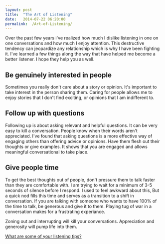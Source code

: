 ```yaml
---
layout: post
title:  "The Art of Listening"
date:   2014-07-22 06:20:00
permalink:  /Art-of-Listening/
---
```



Over the past few years i've realized how much I dislike listening in one on one conversations and how much I enjoy attention.
This destructive tendency can jeopardize any relationship which is why I have been fighting it.
I've learned a few things along the way that have helped me become a better listener. I hope they help you as well.

## Be genuinely interested in people
Sometimes you really don't care about a story or opinion.
It's important to take interest in the person sharing them.
Caring for people allows me to enjoy stories that I don't find exciting, or opinions that I am indifferent to.

## Follow up with questions
Following up is about asking relevant and helpful questions.
It can be very easy to kill a conversation. People know when their words aren't appreciated.
I've found that asking questions is a more effective way of engaging others than offering advice or opinions.
Have them flesh out their thoughts or give examples.
It shows that you are engaged and allows meaningful conversational to take place.

## Give people time
To get the best thoughts out of people, don't pressure them to talk faster than they are comfortable with.
I am trying to wait for a minimum of 3-5 seconds of silence before I respond.
I used to feel awkward about this, But a quick nod fills this time and serves as a transition to a shift in conversation.
If you are talking with someone who wants to have 100% of the time to talk, be generous and give it to them.
Playing tug of war in a conversation makes for a frustrating experiance.

Zoning out and interrupting will kill your conversations.
Appreciation and generosity will pump life into them.

[What are some of your listening tips?](http://www.twitter.com/philipcdavis)
